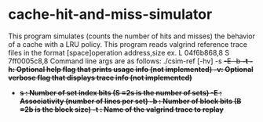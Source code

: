 # cache-hit-and-miss-simulator
This program simulates (counts the number of hits and misses) the behavior of a cache with a LRU policy. This program reads valgrind reference trace files 
in the format 
[space]operation address,size
ex.
L 04f6b868,8
S 7ff0005c8,8
Command line args are as follows:
./csim-ref [-hv] -s <s> -E <E> -b <b> -t <tracefile>
-h: Optional help flag that prints usage info (not implemented)
-v: Optional verbose flag that displays trace info (not implemented)
- s <s>: Number of set index bits (S =2s is the number of sets)
-E <E>: Associativity (number of lines per set)
-b <b>: Number of block bits (B =2b is the block size)
-t <tracefile>: Name of the valgrind trace to replay
